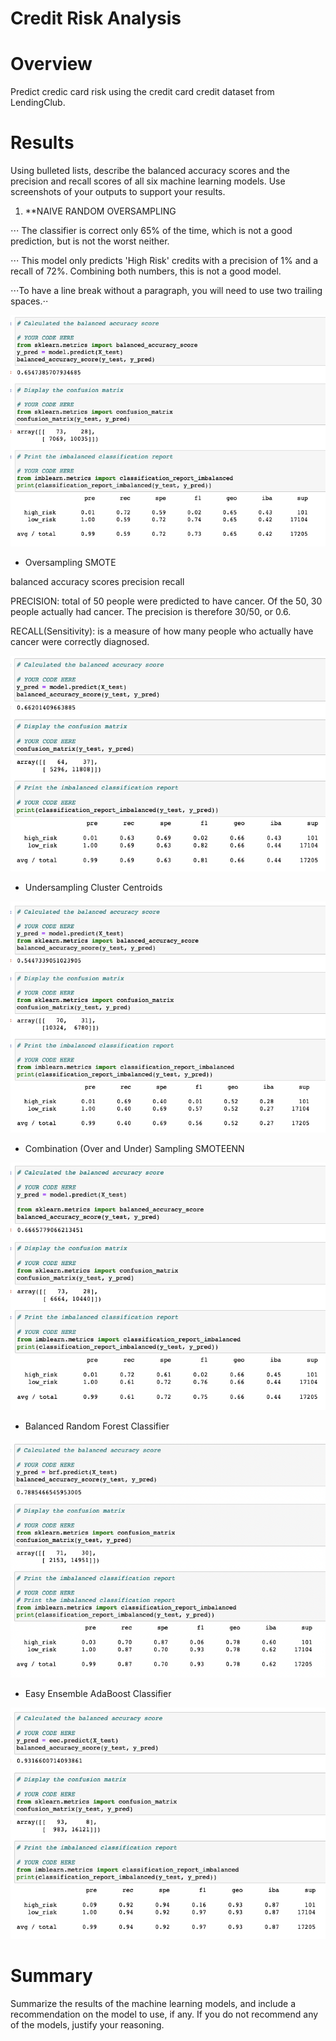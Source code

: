 # Credit Risk Analysis

# Overview
Predict credic card risk using the credit card credit dataset from LendingClub.

# Results
Using bulleted lists, describe the balanced accuracy scores and the precision and recall scores of all six machine learning models. Use screenshots of your outputs to support your results.

1. **NAIVE RANDOM OVERSAMPLING

⋅⋅⋅ The classifier is correct only 65% of the time, which is not a good prediction, but is not the worst neither.

⋅⋅⋅ This model only predicts 'High Risk' credits with a precision of 1% and a recall of 72%. Combining both numbers, this is not a good model.

⋅⋅⋅To have a line break without a paragraph, you will need to use two trailing spaces.⋅⋅

<img src='https://github.com/juliomeza/Credit_Risk_Analysis/blob/main/screenshots/1-NaiveRandomOversampling.png'>

- Oversampling SMOTE


balanced accuracy scores
precision
recall

PRECISION: total of 50 people were predicted to have cancer. Of the 50, 30 people actually had cancer. The precision is therefore 30/50, or 0.6.

RECALL(Sensitivity): is a measure of how many people who actually have cancer were correctly diagnosed.



<img src='https://github.com/juliomeza/Credit_Risk_Analysis/blob/main/screenshots/2-OversamplingSMOTE.png'>

- Undersampling Cluster Centroids
<img src='https://github.com/juliomeza/Credit_Risk_Analysis/blob/main/screenshots/3-UndersamplingClusterCentroids.png'>

- Combination (Over and Under) Sampling SMOTEENN
<img src='https://github.com/juliomeza/Credit_Risk_Analysis/blob/main/screenshots/4-SMOTEENN.png'>

- Balanced Random Forest Classifier
<img src='https://github.com/juliomeza/Credit_Risk_Analysis/blob/main/screenshots/5-BalancedRandomForestClassifier.png'>

- Easy Ensemble AdaBoost Classifier
<img src='https://github.com/juliomeza/Credit_Risk_Analysis/blob/main/screenshots/6-EasyEnsembleAdaBoostClassifier.png'>


# Summary
Summarize the results of the machine learning models, and include a recommendation on the model to use, if any. If you do not recommend any of the models, justify your reasoning.


